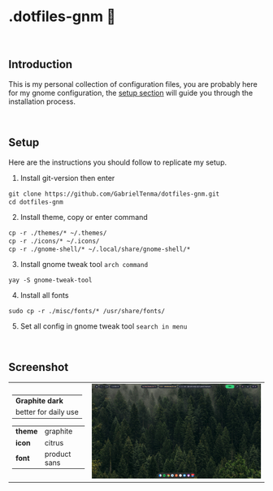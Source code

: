 <p align="left">
  <h1>.dotfiles-gnm 💫</h1>
</p>

<br>

## Introduction
This is my personal collection of configuration files, you are probably here for my gnome configuration, the [setup section](#setup) will guide you through the installation process.

<br>

## Setup
Here are the instructions you should follow to replicate my setup.

1. Install git-version then enter
  ```shell
  git clone https://github.com/GabrielTenma/dotfiles-gnm.git
  cd dotfiles-gnm
  ```
2. Install theme, copy or enter command
  ```shell
  cp -r ./themes/* ~/.themes/
  cp -r ./icons/* ~/.icons/
  cp -r ./gnome-shell/* ~/.local/share/gnome-shell/*
  ```
3. Install gnome tweak tool `arch command`
  ```shell
  yay -S gnome-tweak-tool
  ```
4. Install all fonts
  ```shell
  sudo cp -r ./misc/fonts/* /usr/share/fonts/
  ```
5. Set all config in gnome tweak tool
   `search in menu`

<br>

## Screenshot
<table cellpadding="4">
<tbody>
<tr>
<td>
  <table  cellpadding="4">
    <tbody>
      <tr>
        <td><b>Graphite dark</b></td>
      </tr>
      <tr>
        <td>better for daily use</td>
      </tr>
    </tbody>
  </table>
<P>
  <table  cellpadding="4">
    <tbody>
        <tr>
            <td><b>theme</b></td>
            <td>graphite</td>
        </tr>
        <tr>
            <td><b>icon</b></td>
            <td>citrus</td>
        </tr>
        <tr>
            <td><b>font</b></td>
            <td>product sans</td>
        </tr>
    </tbody>
  </table>
</P></td>
<td><img src="https://raw.githubusercontent.com/GabrielTenma/dotfiles-gnm/theme-graphitedark/.assets/desktop-graphite-dark.png" alt="img" width="600px"></td>
</tr>
</tbody>
</table>
